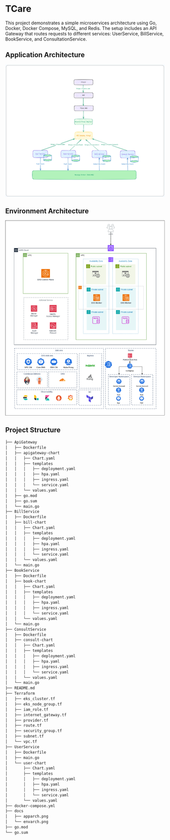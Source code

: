 # TCare

This project demonstrates a simple microservices architecture using Go, Docker, Docker Compose, MySQL, and Redis. The setup includes an API Gateway that routes requests to different services: UserService, BillService, BookService, and ConsultationService.

##  Application Architecture

![AppArch](/docs/apparch.png)

##  Environment Architecture

![EnvArch](/docs/envarch.png)

## Project Structure

```sh
├── ApiGateway
│   ├── Dockerfile
│   ├── apigateway-chart
│   │   ├── Chart.yaml
│   │   ├── templates
│   │   │   ├── deployment.yaml
│   │   │   ├── hpa.yaml
│   │   │   ├── ingress.yaml
│   │   │   └── service.yaml
│   │   └── values.yaml
│   ├── go.mod
│   ├── go.sum
│   └── main.go
├── BillService
│   ├── Dockerfile
│   ├── bill-chart
│   │   ├── Chart.yaml
│   │   ├── templates
│   │   │   ├── deployment.yaml
│   │   │   ├── hpa.yaml
│   │   │   ├── ingress.yaml
│   │   │   └── service.yaml
│   │   └── values.yaml
│   └── main.go
├── BookService
│   ├── Dockerfile
│   ├── book-chart
│   │   ├── Chart.yaml
│   │   ├── templates
│   │   │   ├── deployment.yaml
│   │   │   ├── hpa.yaml
│   │   │   ├── ingress.yaml
│   │   │   └── service.yaml
│   │   └── values.yaml
│   └── main.go
├── ConsultService
│   ├── Dockerfile
│   ├── consult-chart
│   │   ├── Chart.yaml
│   │   ├── templates
│   │   │   ├── deployment.yaml
│   │   │   ├── hpa.yaml
│   │   │   ├── ingress.yaml
│   │   │   └── service.yaml
│   │   └── values.yaml
│   └── main.go
├── README.md
├── Terraform
│   ├── eks_cluster.tf
│   ├── eks_node_group.tf
│   ├── iam_role.tf
│   ├── internet_gateway.tf
│   ├── provider.tf
│   ├── route.tf
│   ├── security_group.tf
│   ├── subnet.tf
│   └── vpc.tf
├── UserService
│   ├── Dockerfile
│   ├── main.go
│   └── user-chart
│       ├── Chart.yaml
│       ├── templates
│       │   ├── deployment.yaml
│       │   ├── hpa.yaml
│       │   ├── ingress.yaml
│       │   └── service.yaml
│       └── values.yaml
├── docker-compose.yml
├── docs
│   ├── apparch.png
│   └── envarch.png
├── go.mod
└── go.sum
```
